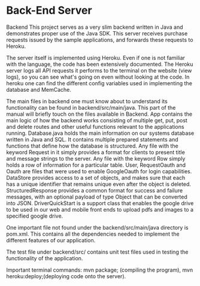 # Back-End Server
Backend
This project serves as a very slim backend written in Java and demonstrates proper use of the Java SDK. This server receives purchase requests issued by the sample applications, and forwards these requests to Heroku.

The server itself is implemented using Heroku. Even if one is not familiar with the language,  the code has been extensively documented.  The Heroku server logs all API requests it performs to the terminal on the website (view logs), so you can see what's going on even without looking at the code. In heroku one can find the different config variables used in implementing the database and MemCache.

The main files in backend one must know about to understand its functionality can be found in backend/src/main/java. This part of the manual will briefly touch on the files available in Backend.  App contains the main logic of how the backend works consisting of multiple get, put, post and delete routes and other useful functions relevant to the applications running. Database.java holds the main information on our systems database written in Java and SQL. It contains multiple prepared statements and functions that define how the database is structured. Any file with the keyword Request in it simply provides a format for clients to present title and message strings to the server. Any file with the keyword Row simply​​ holds a row of information for a particular table. User, RequestOauth and Oauth are files that were used to enable GoogleOauth for login capabilities. DataStore provides access to a set of objects, and makes sure that each has a unique identifier that remains unique even after the object is deleted. StructuredResponse provides a common format for success and failure messages, with an optional payload of type Object that can be converted into JSON. DriverQuickStart is a support class that enables the google drive to be used in our web and mobile front ends to upload pdfs and images to a specified google drive. 


One important file not found under the backend/src/main/java directory is pom.xml. This contains all the dependencies needed to implement the different features of our application.

The test file under backend/src/ contains unit test files used in testing the functionality of the application.

Important terminal commands: mvn package; (compiling the program), mvn heroku:deploy;(deploying code onto the server).